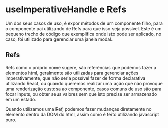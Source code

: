 # useImperativeHandle e Refs

Um dos seus casos de uso, é expor métodos de um componente filho, para o componente pai 
utilizando de Refs para que isso seja possível.
Este é um pequeno trecho de código que exemplifica onde isto pode ser aplicado, no caso, foi
utilizado para gerenciar uma janela modal.

## Refs

Refs como o próprio nome sugere, são referências que podemos fazer a elementos html, geralmente
são utilizadas para gerenciar ações imperativamente, que não seria possível fazer de forma declarativa
utilizando React, ou quando queremos realizar uma ação que não provoque uma renderização custosa ao 
componente, casos comuns de uso são para focar inputs, ou obter seus valores sem que isto precise ser 
armazenado em um estado.

Quando utilizamos uma Ref, podemos fazer mudanças diretamente no elemento dentro da DOM do html, assim como é 
feito utilizando javascript puro.
